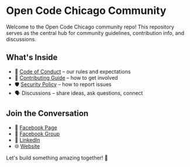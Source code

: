 # Open Code Chicago Community

Welcome to the Open Code Chicago community repo!
This repository serves as the central hub for community guidelines, contribution info, and discussions.  

## What's Inside
- 📜 [Code of Conduct](./CODE_OF_CONDUCT.md) – our rules and expectations  
- 🤝 [Contributing Guide](./CONTRIBUTING.md) – how to get involved  
- 🛡 [Security Policy](./SECURITY.md) – how to report issues  
- 🗣 Discussions – share ideas, ask questions, connect  

## Join the Conversation
- 💬 [Facebook Page](https://www.facebook.com/profile.php?id=61580367112591)  
- 💬 [Facebook Group](https://www.facebook.com/groups/1163060675870891)  
- 💬 [LinkedIn](https://www.linkedin.com/company/open-code-chicago)  
- 🌐 [Website](https://opencodechicago.org/)  

Let's build something amazing together! 🚀 
